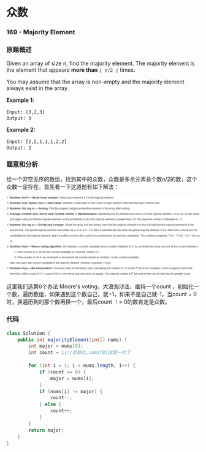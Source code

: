 # 众数

### 169 -  Majority Element

### 原题概述

Given an array of size n, find the majority element. The majority element is the element that appears **more than** `⌊ n/2 ⌋` times.

You may assume that the array is non-empty and the majority element always exist in the array.

**Example 1:**

```text
Input: [3,2,3]
Output: 3
```

**Example 2:**

```text
Input: [2,2,1,1,1,2,2]
Output: 2
```

### 题意和分析

给一个非空无序的数组，找到其中的众数，众数是多余元素总个数n/2的数，这个众数一定存在。首先看一下这道题有如下解法：

![](../../../.gitbook/assets/image%20%288%29.png)

这里我们选第6个办法 Moore's voting，大浪淘沙法，维持一个count ，初始化一个数，遍历数组，如果遇到这个数自己，就+1，如果不是自己就-1，当count = 0时，换遍历到的那个数再换一个，最后count ！= 0的数肯定是众数。

### 代码

```java
class Solution {
    public int majorityElement(int[] nums) {
        int major = nums[0];
        int count = 1;//初始化,nums[0]出现一次了

        for (int i = 1; i < nums.length; i++) {
            if (count == 0) {
                major = nums[i];
            }
            if (nums[i] != major) {
                count--;
            } else {
                count++;
            }
        }
        return major;
    }
}
```

